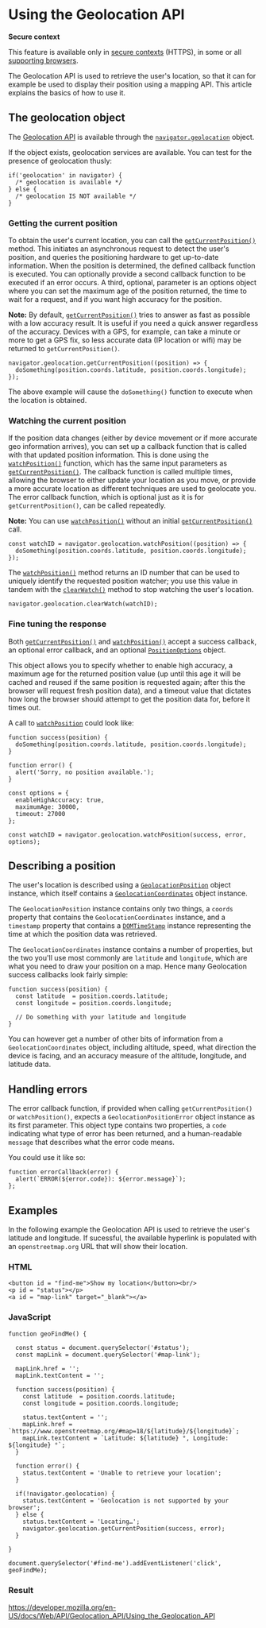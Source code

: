 Using the Geolocation API
=========================

**Secure context**

This feature is available only in [secure contexts](https://developer.mozilla.org/en-US/docs/Web/Security/Secure_Contexts) (HTTPS), in some or all [supporting browsers](#browser_compatibility).

The Geolocation API is used to retrieve the user's location, so that it can for example be used to display their position using a mapping API. This article explains the basics of how to use it.

The geolocation object
----------------------

The [Geolocation API](../geolocation) is available through the [`navigator.geolocation`](../navigator/geolocation) object.

If the object exists, geolocation services are available. You can test for the presence of geolocation thusly:

    if('geolocation' in navigator) {
      /* geolocation is available */
    } else {
      /* geolocation IS NOT available */
    }

### Getting the current position

To obtain the user's current location, you can call the [`getCurrentPosition()`](../geolocation/getcurrentposition) method. This initiates an asynchronous request to detect the user's position, and queries the positioning hardware to get up-to-date information. When the position is determined, the defined callback function is executed. You can optionally provide a second callback function to be executed if an error occurs. A third, optional, parameter is an options object where you can set the maximum age of the position returned, the time to wait for a request, and if you want high accuracy for the position.

**Note:** By default, [`getCurrentPosition()`](../geolocation/getcurrentposition) tries to answer as fast as possible with a low accuracy result. It is useful if you need a quick answer regardless of the accuracy. Devices with a GPS, for example, can take a minute or more to get a GPS fix, so less accurate data (IP location or wifi) may be returned to `getCurrentPosition()`.

    navigator.geolocation.getCurrentPosition((position) => {
      doSomething(position.coords.latitude, position.coords.longitude);
    });

The above example will cause the `doSomething()` function to execute when the location is obtained.

### Watching the current position

If the position data changes (either by device movement or if more accurate geo information arrives), you can set up a callback function that is called with that updated position information. This is done using the [`watchPosition()`](../geolocation/watchposition) function, which has the same input parameters as [`getCurrentPosition()`](../geolocation/getcurrentposition). The callback function is called multiple times, allowing the browser to either update your location as you move, or provide a more accurate location as different techniques are used to geolocate you. The error callback function, which is optional just as it is for `getCurrentPosition()`, can be called repeatedly.

**Note:** You can use [`watchPosition()`](../geolocation/watchposition) without an initial [`getCurrentPosition()`](../geolocation/getcurrentposition) call.

    const watchID = navigator.geolocation.watchPosition((position) => {
      doSomething(position.coords.latitude, position.coords.longitude);
    });

The [`watchPosition()`](../geolocation/watchposition) method returns an ID number that can be used to uniquely identify the requested position watcher; you use this value in tandem with the [`clearWatch()`](../geolocation/clearwatch) method to stop watching the user's location.

    navigator.geolocation.clearWatch(watchID);

### Fine tuning the response

Both [`getCurrentPosition()`](../geolocation/getcurrentposition) and [`watchPosition()`](../geolocation/watchposition) accept a success callback, an optional error callback, and an optional [`PositionOptions`](../positionoptions) object.

This object allows you to specify whether to enable high accuracy, a maximum age for the returned position value (up until this age it will be cached and reused if the same position is requested again; after this the browser will request fresh position data), and a timeout value that dictates how long the browser should attempt to get the position data for, before it times out.

A call to [`watchPosition`](../geolocation/watchposition) could look like:

    function success(position) {
      doSomething(position.coords.latitude, position.coords.longitude);
    }

    function error() {
      alert('Sorry, no position available.');
    }

    const options = {
      enableHighAccuracy: true,
      maximumAge: 30000,
      timeout: 27000
    };

    const watchID = navigator.geolocation.watchPosition(success, error, options);

Describing a position
---------------------

The user's location is described using a [`GeolocationPosition`](../geolocationposition) object instance, which itself contains a [`GeolocationCoordinates`](../geolocationcoordinates) object instance.

The `GeolocationPosition` instance contains only two things, a `coords` property that contains the `GeolocationCoordinates` instance, and a `timestamp` property that contains a [`DOMTimeStamp`](../domtimestamp) instance representing the time at which the position data was retrieved.

The `GeolocationCoordinates` instance contains a number of properties, but the two you'll use most commonly are `latitude` and `longitude`, which are what you need to draw your position on a map. Hence many Geolocation success callbacks look fairly simple:

    function success(position) {
      const latitude  = position.coords.latitude;
      const longitude = position.coords.longitude;

      // Do something with your latitude and longitude
    }

You can however get a number of other bits of information from a `GeolocationCoordinates` object, including altitude, speed, what direction the device is facing, and an accuracy measure of the altitude, longitude, and latitude data.

Handling errors
---------------

The error callback function, if provided when calling `getCurrentPosition()` or `watchPosition()`, expects a `GeolocationPositionError` object instance as its first parameter. This object type contains two properties, a `code` indicating what type of error has been returned, and a human-readable `message` that describes what the error code means.

You could use it like so:

    function errorCallback(error) {
      alert(`ERROR(${error.code}): ${error.message}`);
    };

Examples
--------

In the following example the Geolocation API is used to retrieve the user's latitude and longitude. If sucessful, the available hyperlink is populated with an `openstreetmap.org` URL that will show their location.

### HTML

    <button id = "find-me">Show my location</button><br/>
    <p id = "status"></p>
    <a id = "map-link" target="_blank"></a>

### JavaScript

    function geoFindMe() {

      const status = document.querySelector('#status');
      const mapLink = document.querySelector('#map-link');

      mapLink.href = '';
      mapLink.textContent = '';

      function success(position) {
        const latitude  = position.coords.latitude;
        const longitude = position.coords.longitude;

        status.textContent = '';
        mapLink.href = `https://www.openstreetmap.org/#map=18/${latitude}/${longitude}`;
        mapLink.textContent = `Latitude: ${latitude} °, Longitude: ${longitude} °`;
      }

      function error() {
        status.textContent = 'Unable to retrieve your location';
      }

      if(!navigator.geolocation) {
        status.textContent = 'Geolocation is not supported by your browser';
      } else {
        status.textContent = 'Locating…';
        navigator.geolocation.getCurrentPosition(success, error);
      }

    }

    document.querySelector('#find-me').addEventListener('click', geoFindMe);

### Result

<a href="https://developer.mozilla.org/en-US/docs/Web/API/Geolocation_API/Using_the_Geolocation_API" class="_attribution-link">https://developer.mozilla.org/en-US/docs/Web/API/Geolocation_API/Using_the_Geolocation_API</a>
